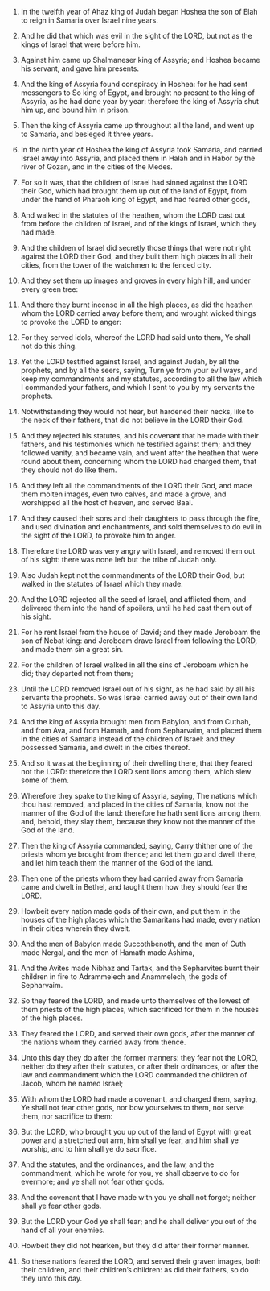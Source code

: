 1. In the twelfth year of Ahaz king of Judah began Hoshea the son of
Elah to reign in Samaria over Israel nine years.

2. And he did that which was evil in the sight of the LORD, but not
as the kings of Israel that were before him.

3. Against him came up Shalmaneser king of Assyria; and Hoshea
became his servant, and gave him presents.

4. And the king of Assyria found conspiracy in Hoshea: for he had
sent messengers to So king of Egypt, and brought no present to the
king of Assyria, as he had done year by year: therefore the king of
Assyria shut him up, and bound him in prison.

5. Then the king of Assyria came up throughout all the land, and
went up to Samaria, and besieged it three years.

6. In the ninth year of Hoshea the king of Assyria took Samaria, and
carried Israel away into Assyria, and placed them in Halah and in
Habor by the river of Gozan, and in the cities of the Medes.

7. For so it was, that the children of Israel had sinned against the
LORD their God, which had brought them up out of the land of Egypt,
from under the hand of Pharaoh king of Egypt, and had feared other
gods,

8. And walked in the statutes of the heathen, whom the LORD
cast out from before the children of Israel, and of the kings of
Israel, which they had made.

9. And the children of Israel did secretly those things that were
not right against the LORD their God, and they built them high places
in all their cities, from the tower of the watchmen to the fenced
city.

10. And they set them up images and groves in every high hill, and
under every green tree:

11. And there they burnt incense in all the
high places, as did the heathen whom the LORD carried away before
them; and wrought wicked things to provoke the LORD to anger:

12. For they served idols, whereof the LORD had said unto them, Ye shall
not do this thing.

13. Yet the LORD testified against Israel, and against Judah, by all
the prophets, and by all the seers, saying, Turn ye from your evil
ways, and keep my commandments and my statutes, according to all the
law which I commanded your fathers, and which I sent to you by my
servants the prophets.

14. Notwithstanding they would not hear, but hardened their necks,
like to the neck of their fathers, that did not believe in the LORD
their God.

15. And they rejected his statutes, and his covenant that he made
with their fathers, and his testimonies which he testified against
them; and they followed vanity, and became vain, and went after the
heathen that were round about them, concerning whom the LORD had
charged them, that they should not do like them.

16. And they left all the commandments of the LORD their God, and
made them molten images, even two calves, and made a grove, and
worshipped all the host of heaven, and served Baal.

17. And they caused their sons and their daughters to pass through
the fire, and used divination and enchantments, and sold themselves to
do evil in the sight of the LORD, to provoke him to anger.

18. Therefore the LORD was very angry with Israel, and removed them
out of his sight: there was none left but the tribe of Judah only.

19. Also Judah kept not the commandments of the LORD their God, but
walked in the statutes of Israel which they made.

20. And the LORD rejected all the seed of Israel, and afflicted
them, and delivered them into the hand of spoilers, until he had cast
them out of his sight.

21. For he rent Israel from the house of David; and they made
Jeroboam the son of Nebat king: and Jeroboam drave Israel from
following the LORD, and made them sin a great sin.

22. For the children of Israel walked in all the sins of Jeroboam
which he did; they departed not from them;

23. Until the LORD
removed Israel out of his sight, as he had said by all his servants
the prophets. So was Israel carried away out of their own land to
Assyria unto this day.

24. And the king of Assyria brought men from Babylon, and from
Cuthah, and from Ava, and from Hamath, and from Sepharvaim, and placed
them in the cities of Samaria instead of the children of Israel: and
they possessed Samaria, and dwelt in the cities thereof.

25. And so it was at the beginning of their dwelling there, that
they feared not the LORD: therefore the LORD sent lions among them,
which slew some of them.

26. Wherefore they spake to the king of Assyria, saying, The nations
which thou hast removed, and placed in the cities of Samaria, know not
the manner of the God of the land: therefore he hath sent lions among
them, and, behold, they slay them, because they know not the manner of
the God of the land.

27. Then the king of Assyria commanded, saying, Carry thither one of
the priests whom ye brought from thence; and let them go and dwell
there, and let him teach them the manner of the God of the land.

28. Then one of the priests whom they had carried away from Samaria
came and dwelt in Bethel, and taught them how they should fear the
LORD.

29. Howbeit every nation made gods of their own, and put them in the
houses of the high places which the Samaritans had made, every nation
in their cities wherein they dwelt.

30. And the men of Babylon made Succothbenoth, and the men of Cuth
made Nergal, and the men of Hamath made Ashima,

31. And the Avites
made Nibhaz and Tartak, and the Sepharvites burnt their children in
fire to Adrammelech and Anammelech, the gods of Sepharvaim.

32. So they feared the LORD, and made unto themselves of the lowest
of them priests of the high places, which sacrificed for them in the
houses of the high places.

33. They feared the LORD, and served their own gods, after the
manner of the nations whom they carried away from thence.

34. Unto this day they do after the former manners: they fear not
the LORD, neither do they after their statutes, or after their
ordinances, or after the law and commandment which the LORD commanded
the children of Jacob, whom he named Israel;

35. With whom the LORD
had made a covenant, and charged them, saying, Ye shall not fear other
gods, nor bow yourselves to them, nor serve them, nor sacrifice to
them:

36. But the LORD, who brought you up out of the land of Egypt
with great power and a stretched out arm, him shall ye fear, and him
shall ye worship, and to him shall ye do sacrifice.

37. And the statutes, and the ordinances, and the law, and the
commandment, which he wrote for you, ye shall observe to do for
evermore; and ye shall not fear other gods.

38. And the covenant that I have made with you ye shall not forget;
neither shall ye fear other gods.

39. But the LORD your God ye shall fear; and he shall deliver you
out of the hand of all your enemies.

40. Howbeit they did not hearken, but they did after their former
manner.

41. So these nations feared the LORD, and served their graven
images, both their children, and their children’s children: as did
their fathers, so do they unto this day.